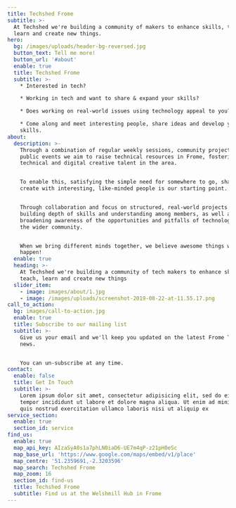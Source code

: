```yaml
---
title: Techshed Frome
subtitle: >-
  At Techshed we're building a community of makers to enhance skills, teach,
  learn and create new things.
hero:
  bg: /images/uploads/header-bg-reversed.jpg
  button_text: Tell me more!
  button_url: '#about'
  enable: true
  title: Techshed Frome
  subtitle: >-
    * Interested in tech?

    * Working in tech and want to share & expand your skills?

    * Does working on real-world issues using technology appeal to you?

    * Come along and meet interesting people, share ideas and develop your
    skills.
about:
  description: >-
    Through a combination of regular weekly sessions, community projects and
    public events we aim to raise technical resources in Frome, fostering
    technical and digital creative talent in the area.


    To enable this, satisfying the simple need for somewhere to go, share and
    create with interesting, like-minded people is our starting point. 


    Through collaboration and focus on structured, real-world projects we'e
    building depth of skills and understanding among members, as well as
    broadening awareness of the opportunities and pitfalls of technology among
    the wider community.


    When we bring different minds together, we believe awesome things will
    happen!
  enable: true
  heading: >-
    At Techshed we're building a community of tech makers to enhance skills,
    teach, learn and create new things
  slider_item:
    - image: images/about/1.jpg
    - image: /images/uploads/screenshot-2019-08-22-at-11.55.17.png
call_to_action:
  bg: images/call-to-action.jpg
  enable: true
  title: Subscribe to our mailing list
  subtitle: >-
    Give us your email and we'll keep you updated on the latest Frome Tech Shed
    news. 


    You can un-subscribe at any time.
contact:
  enable: false
  title: Get In Touch
  subtitle: >-
    Lorem ipsum dolor sit amet, consectetur adipisicing elit, sed do eiusmod
    tempor incididunt ut labore et dolore magna aliqua. Ut enim ad minim veniam,
    quis nostrud exercitation ullamco laboris nisi ut aliquip ex
service_section:
  enable: true
  section_id: service
find_us:
  enable: true
  map_api_key: AIzaSyA0s1a7phLN0iaD6-UE7m4qP-z21pH0eSc
  map_base_url: 'https://www.google.com/maps/embed/v1/place'
  map_centre: '51.2359691,-2.3203596'
  map_search: Techshed Frome
  map_zoom: 16
  section_id: find-us
  title: Techshed Frome
  subtitle: Find us at the Welshmill Hub in Frome
---
```


